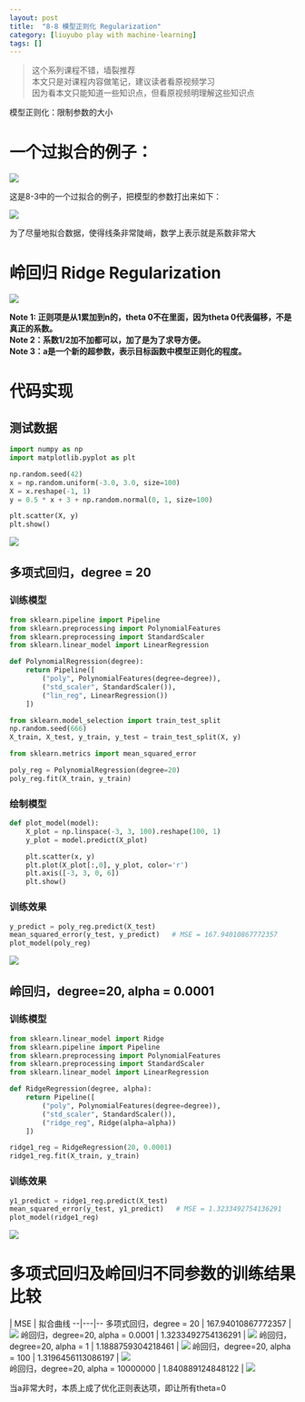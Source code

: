 ```yaml
---
layout: post
title:  "8-8 模型正则化 Regularization"
category: [liuyubo play with machine-learning]
tags: []
---
```


> 这个系列课程不错，墙裂推荐  
> 本文只是对课程内容做笔记，建议读者看原视频学习  
> 因为看本文只能知道一些知识点，但看原视频明理解这些知识点  

模型正则化：限制参数的大小

# 一个过拟合的例子：

![](http://windmissing.github.io/images/2019/127.png)

这是8-3中的一个过拟合的例子，把模型的参数打出来如下：

![](http://windmissing.github.io/images/2019/140.png)

为了尽量地拟合数据，使得线条非常陡峭，数学上表示就是系数非常大

<!-- more -->

# 岭回归 Ridge Regularization

![](http://windmissing.github.io/images/2019/141.jpg)

**Note 1: 正则项是从1累加到n的，theta 0不在里面，因为theta 0代表偏移，不是真正的系数。**  
**Note 2：系数1/2加不加都可以，加了是为了求导方便。**  
**Note 3：a是一个新的超参数，表示目标函数中模型正则化的程度。**

# 代码实现

## 测试数据

```python
import numpy as np
import matplotlib.pyplot as plt

np.random.seed(42)
x = np.random.uniform(-3.0, 3.0, size=100)
X = x.reshape(-1, 1)
y = 0.5 * x + 3 + np.random.normal(0, 1, size=100)

plt.scatter(X, y)
plt.show()
```

![](http://windmissing.github.io/images/2019/142.png)  

## 多项式回归，degree = 20

### 训练模型

```python
from sklearn.pipeline import Pipeline
from sklearn.preprocessing import PolynomialFeatures
from sklearn.preprocessing import StandardScaler
from sklearn.linear_model import LinearRegression

def PolynomialRegression(degree):
    return Pipeline([
        ("poly", PolynomialFeatures(degree=degree)),
        ("std_scaler", StandardScaler()),
        ("lin_reg", LinearRegression())
    ])

from sklearn.model_selection import train_test_split
np.random.seed(666)
X_train, X_test, y_train, y_test = train_test_split(X, y)

from sklearn.metrics import mean_squared_error

poly_reg = PolynomialRegression(degree=20)
poly_reg.fit(X_train, y_train)
```

### 绘制模型  

```python
def plot_model(model):
    X_plot = np.linspace(-3, 3, 100).reshape(100, 1)
    y_plot = model.predict(X_plot)

    plt.scatter(x, y)
    plt.plot(X_plot[:,0], y_plot, color='r')
    plt.axis([-3, 3, 0, 6])
    plt.show()
```  

### 训练效果

```python
y_predict = poly_reg.predict(X_test)
mean_squared_error(y_test, y_predict)   # MSE = 167.94010867772357
plot_model(poly_reg)
```

![](http://windmissing.github.io/images/2019/143.png)  

## 岭回归，degree=20, alpha = 0.0001

### 训练模型

```python
from sklearn.linear_model import Ridge
from sklearn.pipeline import Pipeline
from sklearn.preprocessing import PolynomialFeatures
from sklearn.preprocessing import StandardScaler
from sklearn.linear_model import LinearRegression

def RidgeRegression(degree, alpha):
    return Pipeline([
        ("poly", PolynomialFeatures(degree=degree)),
        ("std_scaler", StandardScaler()),
        ("ridge_reg", Ridge(alpha=alpha))
    ])

ridge1_reg = RidgeRegression(20, 0.0001)
ridge1_reg.fit(X_train, y_train)
```

### 训练效果

```python
y1_predict = ridge1_reg.predict(X_test)
mean_squared_error(y_test, y1_predict)   # MSE = 1.3233492754136291
plot_model(ridge1_reg)
```

![](http://windmissing.github.io/images/2019/144.png)  

# 多项式回归及岭回归不同参数的训练结果比较

  | MSE  | 拟合曲线
--|---|--
多项式回归，degree = 20  | 167.94010867772357  | ![](http://windmissing.github.io/images/2019/143.png)
岭回归，degree=20, alpha = 0.0001  | 1.3233492754136291  | ![](http://windmissing.github.io/images/2019/144.png)
岭回归，degree=20, alpha = 1  | 1.1888759304218461  |  ![](http://windmissing.github.io/images/2019/145.png)
岭回归，degree=20, alpha = 100  | 1.3196456113086197  | ![](http://windmissing.github.io/images/2019/146.png)  
岭回归，degree=20, alpha = 10000000  | 1.840889124848122  | ![](http://windmissing.github.io/images/2019/147.png)

当a非常大时，本质上成了优化正则表达项，即让所有theta=0
